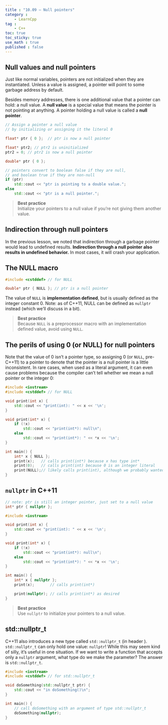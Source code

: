 ```yaml
---
title : "10.09 — Null pointers"
category :
    - LearnCpp
tag : 
    - C++
toc: true  
toc_sticky: true 
use_math : true
published : false
---
```



## Null values and null pointers

Just like normal variables, pointers are not initialized when they are instantiated. Unless a value is assigned, a pointer will point to some garbage address by default.

Besides memory addresses, there is one additional value that a pointer can hold: a null value. A **null value** is a special value that means the pointer is not pointing at anything. A pointer holding a null value is called a **null pointer**.

```c++
// Assign a pointer a null value
// by initializing or assigning it the literal 0

float* ptr { 0 };  // ptr is now a null pointer

float* ptr2; // ptr2 is uninitialized
ptr2 = 0; // ptr2 is now a null pointer
```

```c++
double* ptr { 0 };

// pointers convert to boolean false if they are null,
// and boolean true if they are non-null
if (ptr)
    std::cout << "ptr is pointing to a double value.";
else
    std::cout << "ptr is a null pointer.";
```

>**Best practice**  
Initialize your pointers to a null value if you’re not giving them another value.


## Indirection through null pointers

In the previous lesson, we noted that indirection through a garbage pointer would lead to undefined results. **Indirection through a null pointer also results in undefined behavior.** In most cases, it will crash your application.


## The NULL macro

```c++
#include <cstddef> // for NULL

double* ptr { NULL }; // ptr is a null pointer
```

The value of `NULL` is **implementation defined**, but is usually defined as the integer constant 0. Note: as of C++11, NULL can be defined as `nullptr` instead (which we’ll discuss in a bit).

>**Best practice**  
Because `NULL` is a preprocessor macro with an implementation defined value, avoid using `NULL`.


## The perils of using 0 (or NULL) for null pointers

Note that the value of 0 isn’t a pointer type, so assigning 0 (or `NULL`, pre-C++11) to a pointer to denote that the pointer is a null pointer is a little inconsistent. In rare cases, when used as a literal argument, it can even cause problems because the compiler can’t tell whether we mean a null pointer or the integer 0:

```c++
#include <iostream>
#include <cstddef> // for NULL

void print(int x) {
	std::cout << "print(int): " << x << '\n';
}

void print(int* x) {
	if (!x)
		std::cout << "print(int*): null\n";
	else
		std::cout << "print(int*): " << *x << '\n';
}

int main() {
	int* x { NULL };
	print(x);   // calls print(int*) because x has type int*
	print(0);   // calls print(int) because 0 is an integer literal
	print(NULL);// likely calls print(int), although we probably wanted print(int*)
}
```


## `nullptr` in C++11

```c++
// note: ptr is still an integer pointer, just set to a null value
int* ptr { nullptr }; 
```

```c++
#include <iostream>

void print(int x) {
	std::cout << "print(int): " << x << '\n';
}

void print(int* x) {
	if (!x)
		std::cout << "print(int*): null\n";
	else
		std::cout << "print(int*): " << *x << '\n';
}

int main() {
	int* x { nullptr };
	print(x);       // calls print(int*)

	print(nullptr); // calls print(int*) as desired
}
```

>**Best practice**  
Use `nullptr` to initialize your pointers to a null value.


## std::nullptr_t

C++11 also introduces a new type called `std::nullptr_t` (in header <cstddef>). `std::nullptr_t` can only hold one value: `nullptr`! While this may seem kind of silly, it’s useful in one situation. If we want to write a function that accepts only a `nullptr` argument, what type do we make the parameter? The answer is `std::nullptr_t`.


```c++
#include <iostream>
#include <cstddef> // for std::nullptr_t

void doSomething(std::nullptr_t ptr) {
    std::cout << "in doSomething()\n";
}

int main() {
    // call doSomething with an argument of type std::nullptr_t
    doSomething(nullptr); 
}
```


